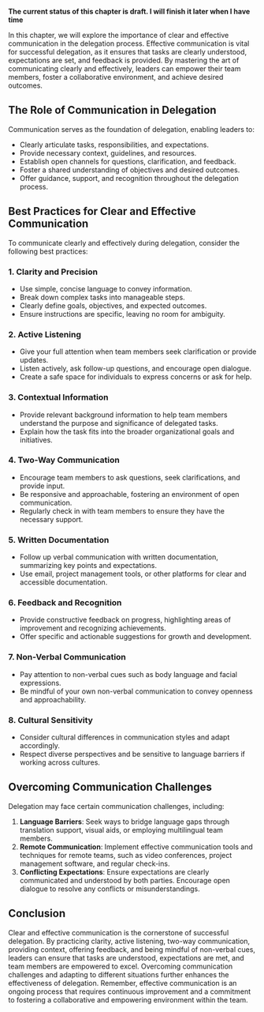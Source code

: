 **The current status of this chapter is draft. I will finish it later when I have time**

In this chapter, we will explore the importance of clear and effective communication in the delegation process. Effective communication is vital for successful delegation, as it ensures that tasks are clearly understood, expectations are set, and feedback is provided. By mastering the art of communicating clearly and effectively, leaders can empower their team members, foster a collaborative environment, and achieve desired outcomes.

The Role of Communication in Delegation
---------------------------------------

Communication serves as the foundation of delegation, enabling leaders to:

* Clearly articulate tasks, responsibilities, and expectations.
* Provide necessary context, guidelines, and resources.
* Establish open channels for questions, clarification, and feedback.
* Foster a shared understanding of objectives and desired outcomes.
* Offer guidance, support, and recognition throughout the delegation process.

Best Practices for Clear and Effective Communication
----------------------------------------------------

To communicate clearly and effectively during delegation, consider the following best practices:

### 1. Clarity and Precision

* Use simple, concise language to convey information.
* Break down complex tasks into manageable steps.
* Clearly define goals, objectives, and expected outcomes.
* Ensure instructions are specific, leaving no room for ambiguity.

### 2. Active Listening

* Give your full attention when team members seek clarification or provide updates.
* Listen actively, ask follow-up questions, and encourage open dialogue.
* Create a safe space for individuals to express concerns or ask for help.

### 3. Contextual Information

* Provide relevant background information to help team members understand the purpose and significance of delegated tasks.
* Explain how the task fits into the broader organizational goals and initiatives.

### 4. Two-Way Communication

* Encourage team members to ask questions, seek clarifications, and provide input.
* Be responsive and approachable, fostering an environment of open communication.
* Regularly check in with team members to ensure they have the necessary support.

### 5. Written Documentation

* Follow up verbal communication with written documentation, summarizing key points and expectations.
* Use email, project management tools, or other platforms for clear and accessible documentation.

### 6. Feedback and Recognition

* Provide constructive feedback on progress, highlighting areas of improvement and recognizing achievements.
* Offer specific and actionable suggestions for growth and development.

### 7. Non-Verbal Communication

* Pay attention to non-verbal cues such as body language and facial expressions.
* Be mindful of your own non-verbal communication to convey openness and approachability.

### 8. Cultural Sensitivity

* Consider cultural differences in communication styles and adapt accordingly.
* Respect diverse perspectives and be sensitive to language barriers if working across cultures.

Overcoming Communication Challenges
-----------------------------------

Delegation may face certain communication challenges, including:

1. **Language Barriers**: Seek ways to bridge language gaps through translation support, visual aids, or employing multilingual team members.
2. **Remote Communication**: Implement effective communication tools and techniques for remote teams, such as video conferences, project management software, and regular check-ins.
3. **Conflicting Expectations**: Ensure expectations are clearly communicated and understood by both parties. Encourage open dialogue to resolve any conflicts or misunderstandings.

Conclusion
----------

Clear and effective communication is the cornerstone of successful delegation. By practicing clarity, active listening, two-way communication, providing context, offering feedback, and being mindful of non-verbal cues, leaders can ensure that tasks are understood, expectations are met, and team members are empowered to excel. Overcoming communication challenges and adapting to different situations further enhances the effectiveness of delegation. Remember, effective communication is an ongoing process that requires continuous improvement and a commitment to fostering a collaborative and empowering environment within the team.
